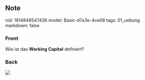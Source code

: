## Note
nid: 1614849547436
model: Basic-d7a3e-4ce08
tags: 01_uebung
markdown: false

### Front
Wie ist das <b>Working Capital</b> definiert?

### Back
<img src="paste-0754e724a32958cb48332e759bf0d0cffbea0a59.jpg">
